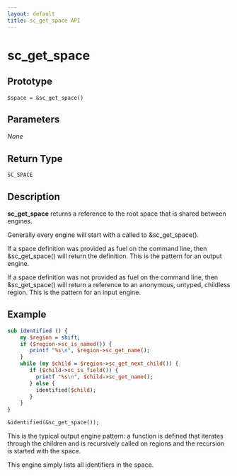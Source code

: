 ```yaml
---
layout: default
title: sc_get_space API
---
```



sc_get_space
============


Prototype
---------

```
$space = &sc_get_space()
```


Parameters
----------

_None_

Return Type
-----------

`SC_SPACE`


Description
-----------

**sc_get_space** returns a reference to the root space that is shared between
engines.

Generally every engine will start with a called to &sc_get_space().

If a space definition was provided as fuel on the command line, then 
&sc_get_space() will return the definition.  This is the pattern for
an output engine.

If a space definition was not provided as fuel on the command line, then
&sc_get_space() will return a reference to an anonymous, untyped, childless
region.  This is the pattern for an input engine.


Example
-------

```perl
sub identified () {
	my $region = shift;
	if ($region->sc_is_named()) {
       printf "%s\n", $region->sc_get_name();
    }
    while (my $child = $region->sc_get_next_child()) {
       if ($child->sc_is_field()) {
         printf "%s\n", $child->sc_get_name();
       } else {
         identified($child);
       }
    }
}

&identified(&sc_get_space());
```

This is the typical output engine pattern: a function is
defined that iterates through the children and is recursively
called on regions and the recursion is started with the
space.

This engine simply lists all identifiers in the space.